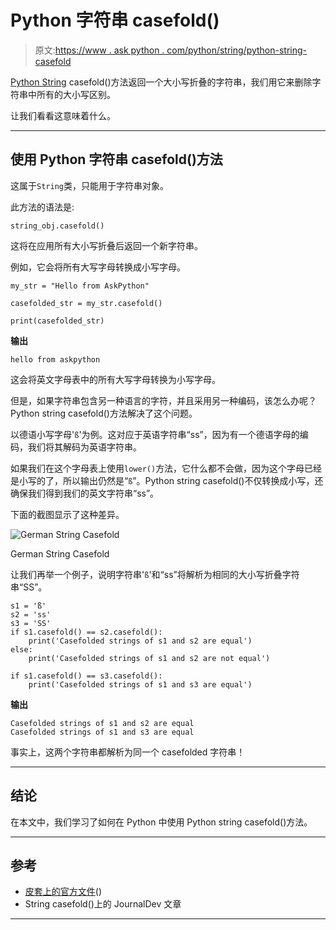 # Python 字符串 casefold()

> 原文:[https://www . ask python . com/python/string/python-string-casefold](https://www.askpython.com/python/string/python-string-casefold)

[Python String](https://www.askpython.com/python/string/python-string-functions) casefold()方法返回一个大小写折叠的字符串，我们用它来删除字符串中所有的大小写区别。

让我们看看这意味着什么。

* * *

## 使用 Python 字符串 casefold()方法

这属于`String`类，只能用于字符串对象。

此方法的语法是:

```
string_obj.casefold()

```

这将在应用所有大小写折叠后返回一个新字符串。

例如，它会将所有大写字母转换成小写字母。

```
my_str = "Hello from AskPython"

casefolded_str = my_str.casefold()

print(casefolded_str)

```

**输出**

```
hello from askpython

```

这会将英文字母表中的所有大写字母转换为小写字母。

但是，如果字符串包含另一种语言的字符，并且采用另一种编码，该怎么办呢？Python string casefold()方法解决了这个问题。

以德语小写字母'`ß`'为例。这对应于英语字符串“ss”，因为有一个德语字母的编码，我们将其解码为英语字符串。

如果我们在这个字母表上使用`lower()`方法，它什么都不会做，因为这个字母已经是小写的了，所以输出仍然是“`ß`”。Python string casefold()不仅转换成小写，还确保我们得到我们的英文字符串“ss”。

下面的截图显示了这种差异。

![German String Casefold](../Images/d218c70b2616da692aceb92ba0c2e83f.png)

German String Casefold

让我们再举一个例子，说明字符串'`ß`'和“ss”将解析为相同的大小写折叠字符串“SS”。

```
s1 = 'ß'
s2 = 'ss'
s3 = 'SS'
if s1.casefold() == s2.casefold():
    print('Casefolded strings of s1 and s2 are equal')
else:
    print('Casefolded strings of s1 and s2 are not equal')

if s1.casefold() == s3.casefold():
    print('Casefolded strings of s1 and s3 are equal')

```

**输出**

```
Casefolded strings of s1 and s2 are equal
Casefolded strings of s1 and s3 are equal

```

事实上，这两个字符串都解析为同一个 casefolded 字符串！

* * *

## 结论

在本文中，我们学习了如何在 Python 中使用 Python string casefold()方法。

* * *

## 参考

*   [皮套上的官方文件](https://docs.python.org/3.7/library/stdtypes.html#str.casefold)()
*   String casefold()上的 JournalDev 文章

* * *